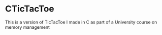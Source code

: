 # CTicTacToe
This is a version of TicTacToe I made in C as part of a University course on memory management
